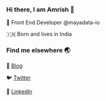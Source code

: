### Hi there, I am Amrish 👋

:rocket: Front End Developer @mayadata-io

:india: Born and lives in India

### Find me elsewhere :earth_asia:

:rocket: [Blog](https://isamrish.com/)

:bird: [Twitter](https://twitter.com/isamrish)

:briefcase: [LinkedIn](https://www.linkedin.com/in/isamrish/)


<!--
**IsAmrish/isamrish** is a ✨ _special_ ✨ repository because its `README.md` (this file) appears on your GitHub profile.

Here are some ideas to get you started:

- 🔭 I’m currently working on ...
- 🌱 I’m currently learning ...
- 👯 I’m looking to collaborate on ...
- 🤔 I’m looking for help with ...
- 💬 Ask me about ...
- 📫 How to reach me: ...
- 😄 Pronouns: ...
- ⚡ Fun fact: ...
-->
